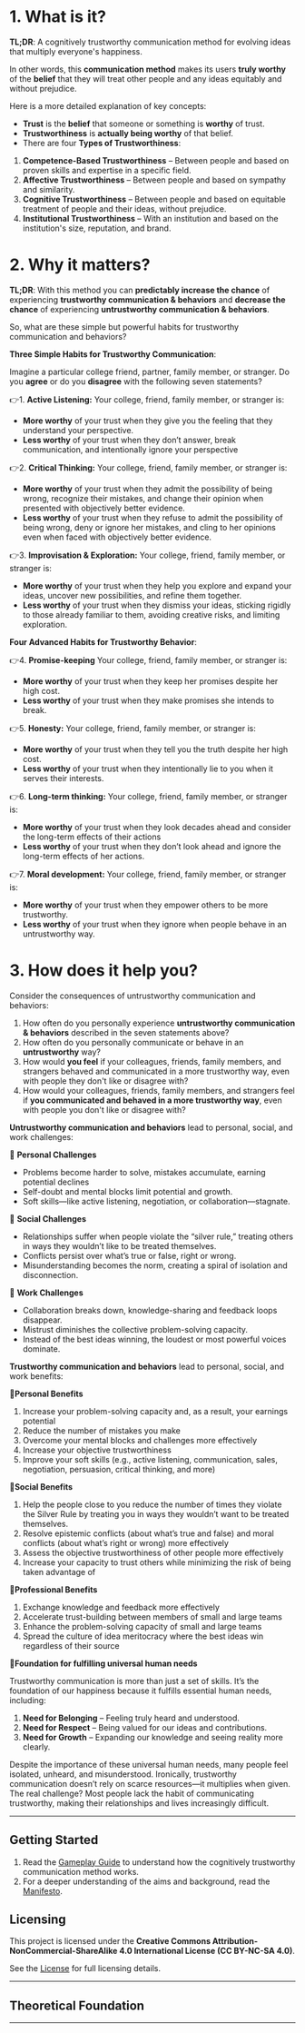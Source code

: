 # 1. What is it?  

**TL;DR**: A cognitively trustworthy communication method for evolving ideas that multiply everyone's happiness.  

In other words, this **communication method** makes its users **truly worthy** of the **belief** that they will treat other people and any ideas equitably and without prejudice. 

Here is a more detailed explanation of key concepts:

- **Trust** is the **belief** that someone or something is **worthy** of trust.  
- **Trustworthiness** is **actually being worthy** of that belief.
- There are four **Types of Trustworthiness**:
  
1. **Competence-Based Trustworthiness** – Between people and based on proven skills and expertise in a specific field.  
2. **Affective Trustworthiness** – Between people and based on sympathy and similarity.
3. **Cognitive Trustworthiness** – Between people and based on equitable treatment of people and their ideas, without prejudice.  
4. **Institutional Trustworthiness** – With an institution and based on the institution's size, reputation, and brand.

# 2. Why it matters?

**TL;DR**: With this method you can **predictably increase the chance** of experiencing **trustworthy communication & behaviors** and **decrease the chance** of experiencing **untrustworthy communication & behaviors**. 

So, what are these simple but powerful habits for trustworthy communication and behaviors?

**Three Simple Habits for Trustworthy Communication**:

Imagine a particular college friend, partner, family member, or stranger. Do you **agree** or do you **disagree** with the following seven statements? 

👉1. **Active Listening:** Your college, friend, family member, or stranger is:

- **More worthy** of your trust when they give you the feeling that they understand your perspective.
- **Less worthy** of your trust when they don’t answer, break communication, and intentionally ignore your perspective

👉2. **Critical Thinking:** Your college, friend, family member, or stranger is:

- **More worthy** of your trust when they admit the possibility of being wrong, recognize their mistakes, and change their opinion when presented with objectively better evidence.
- **Less worthy** of your trust when they refuse to admit the possibility of being wrong, deny or ignore her mistakes, and cling to her opinions even when faced with objectively better evidence.

👉3. **Improvisation & Exploration:** Your college, friend, family member, or stranger is:

- **More worthy** of your trust when they help you explore and expand your ideas, uncover new possibilities, and refine them together.
- **Less worthy** of your trust when they dismiss your ideas, sticking rigidly to those already familiar to them, avoiding creative risks, and limiting exploration.

**Four Advanced Habits for Trustworthy Behavior**:

👉4. **Promise-keeping** Your college, friend, family member, or stranger is:

- **More worthy** of your trust when they keep her promises despite her high cost.
- **Less worthy** of your trust when they make promises she intends to break.

👉5. **Honesty:** Your college, friend, family member, or stranger is:

- **More worthy** of your trust when they tell you the truth despite her high cost.
- **Less worthy** of your trust when they intentionally lie to you when it serves their interests.

👉6. **Long-term thinking:** Your college, friend, family member, or stranger is:

- **More worthy** of your trust when they look decades ahead and consider the long-term effects of their actions
- **Less worthy** of your trust when they don’t look ahead and ignore the long-term effects of her actions.

👉7. **Moral development:** Your college, friend, family member, or stranger is:

- **More worthy** of your trust when they empower others to be more trustworthy.
- **Less worthy** of your trust when they ignore when people behave in an untrustworthy way.

# 3. How does it help you?

Consider the consequences of untrustworthy communication and behaviors:

1. How often do you personally experience **untrustworthy communication & behaviors** described in the seven statements above?
2. How often do you personally communicate or behave in an **untrustworthy** way?
3. How would **you feel** if your colleagues, friends, family members, and strangers behaved and communicated in a more trustworthy way, even with people they don't like or disagree with?
4. How would your colleagues, friends, family members, and strangers feel if **you communicated and behaved in a more trustworthy way**, even with people you don't like or disagree with?

**Untrustworthy communication and behaviors** lead to personal, social, and work challenges:

🛑 **Personal Challenges**

- Problems become harder to solve, mistakes accumulate, earning potential declines
- Self-doubt and mental blocks limit potential and growth.
- Soft skills—like active listening, negotiation, or collaboration—stagnate.

🛑 **Social Challenges**

- Relationships suffer when people violate the “silver rule,” treating others in ways they wouldn’t like to be treated themselves.
- Conflicts persist over what’s true or false, right or wrong.
- Misunderstanding becomes the norm, creating a spiral of isolation and disconnection.

🛑 **Work Challenges**

- Collaboration breaks down, knowledge-sharing and feedback loops disappear.
- Mistrust diminishes the collective problem-solving capacity.
- Instead of the best ideas winning, the loudest or most powerful voices dominate.

**Trustworthy communication and behaviors** lead to personal, social, and work benefits:

🔹**Personal Benefits**

1. Increase your problem-solving capacity and, as a result, your earnings potential
2. Reduce the number of mistakes you make
3. Overcome your mental blocks and challenges more effectively
4. Increase your objective trustworthiness
5. Improve your soft skills (e.g., active listening, communication, sales, negotiation, persuasion, critical thinking, and more)

🔹**Social Benefits**

1. Help the people close to you reduce the number of times they violate the Silver Rule by treating you in ways they wouldn’t want to be treated themselves.
2. Resolve epistemic conflicts (about what’s true and false) and moral conflicts (about what’s right or wrong) more effectively
3. Assess the objective trustworthiness of other people more effectively
4. Increase your capacity to trust others while minimizing the risk of being taken advantage of

🔹**Professional Benefits**

1. Exchange knowledge and feedback more effectively
2. Accelerate trust-building between members of small and large teams
3. Enhance the problem-solving capacity of small and large teams
4. Spread the culture of idea meritocracy where the best ideas win regardless of their source

🔹**Foundation for fulfilling universal human needs**

Trustworthy communication is more than just a set of skills. It’s the foundation of our happiness because it fulfills essential human needs, including:

1. **Need for Belonging** – Feeling truly heard and understood.
2. **Need for Respect** – Being valued for our ideas and contributions.
3. **Need for Growth** – Expanding our knowledge and seeing reality more clearly.

Despite the importance of these universal human needs, many people feel isolated, unheard, and misunderstood. Ironically, trustworthy communication doesn’t rely on scarce resources—it multiplies when given. The real challenge? Most people lack the habit of communicating trustworthy, making their relationships and lives increasingly difficult.
  
---

## **Getting Started**

1. Read the [Gameplay Guide](https://github.com/Inguro-OU/debiased-self/blob/main/GAMEPLAY.md) to understand how the cognitively trustworthy communication method works.
2. For a deeper understanding of the aims and background, read the [Manifesto](https://github.com/Inguro-OU/war-of-memes/blob/main/MANIFESTO.md).

## Licensing

This project is licensed under the **Creative Commons Attribution-NonCommercial-ShareAlike 4.0 International License (CC BY-NC-SA 4.0)**.

See the [License](https://github.com/Inguro-OU/debiased-self/blob/main/LICENSE.md) for full licensing details.

---

## **Theoretical Foundation**



---
